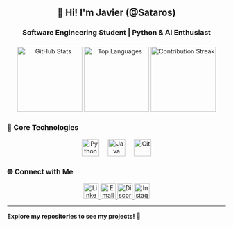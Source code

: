 <h2 align="center">👋 Hi! I'm Javier (@Sataros)</h2>
<h3 align="center">Software Engineering Student | Python & AI Enthusiast</h3>

###

<div align="center">
  <img src="https://github-readme-stats.vercel.app/api?username=Sataros&hide_title=false&show_icons=true&include_all_commits=true&count_private=true&theme=synthwave&hide_border=true" height="150" alt="GitHub Stats" />
  <img src="https://github-readme-stats.vercel.app/api/top-langs?username=Sataros&layout=compact&card_width=300&langs_count=6&theme=synthwave&hide_border=true" height="150" alt="Top Languages" />
  <img src="https://streak-stats.demolab.com?user=Sataros&theme=synthwave&hide_border=true&border_radius=5" height="150" alt="Contribution Streak" />
</div>

###

### 🔧 Core Technologies
<div align="center">
  <img src="https://cdn.jsdelivr.net/gh/devicons/devicon/icons/python/python-original.svg" height="40" alt="Python" />
  <img width="12" />
  <img src="https://cdn.jsdelivr.net/gh/devicons/devicon/icons/java/java-original.svg" height="40" alt="Java" />
  <img width="12" />
  <img src="https://cdn.jsdelivr.net/gh/devicons/devicon/icons/git/git-original.svg" height="40" alt="Git" />
</div>

###

### 🌐 Connect with Me
<div align="center">
  <a href="https://www.linkedin.com/in/javier-valdes-gonzalez-6905a4338/" target="_blank">
    <img src="https://img.shields.io/badge/LinkedIn-0077B5?logo=linkedin&logoColor=white&style=for-the-badge" height="35" alt="LinkedIn" />
  </a>
  <a href="mailto:javier.2212004@gmail.com" target="_blank">
    <img src="https://img.shields.io/badge/Gmail-D14836?logo=gmail&logoColor=white&style=for-the-badge" height="35" alt="Email" />
  </a>
  <a href="https://discordapp.com/users/sataros221" target="_blank">
    <img src="https://img.shields.io/badge/Discord-7289DA?logo=discord&logoColor=white&style=for-the-badge" height="35" alt="Discord" />
  </a>
  <a href="https://www.instagram.com/sataros221/" target="_blank">
    <img src="https://img.shields.io/badge/Instagram-E4405F?logo=instagram&logoColor=white&style=for-the-badge" height="35" alt="Instagram" />
  </a>
</div>

---

**Explore my repositories to see my projects!** 🚀
